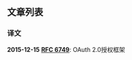 ## 文章列表 ##

### 译文 ###

**2015-12-15** [**RFC 6749**](http://tools.ietf.org/html/rfc6749): OAuth 2.0授权框架
